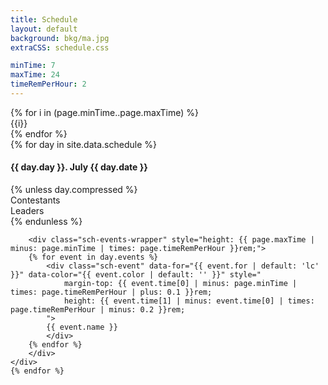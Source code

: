 ```yaml
---
title: Schedule
layout: default
background: bkg/ma.jpg
extraCSS: schedule.css

minTime: 7
maxTime: 24
timeRemPerHour: 2
---
```


<div id="sch-dividers-wrapper">
<div id="sch-dividers">
	{% for i in (page.minTime..page.maxTime) %}
	<div class="sch-divider" style="height: {{ page.timeRemPerHour }}rem;">
		<div class="sch-divider-num">{{i}}</div>
	</div>
	{% endfor %}
</div>
</div>
<div id="sch-wrapper">
	{% for day in site.data.schedule %}
	<div class="sch-day {% if day.compressed %} sch-day-compressed {% endif %}">
		<div class="sch-day-header">
			<h4><span class="fl">{{ day.day }}.</span> July {{ day.date }}</h4>
			{% unless day.compressed %}
			<div class="sch-day-subheader">
				<div>Contestants</div>
				<div>Leaders</div>
			</div>
			{% endunless %}
		</div>
			
		<div class="sch-events-wrapper" style="height: {{ page.maxTime | minus: page.minTime | times: page.timeRemPerHour }}rem;">
		{% for event in day.events %}
			<div class="sch-event" data-for="{{ event.for | default: 'lc' }}" data-color="{{ event.color | default: '' }}" style="
				margin-top: {{ event.time[0] | minus: page.minTime | times: page.timeRemPerHour | plus: 0.1 }}rem;
				height: {{ event.time[1] | minus: event.time[0] | times: page.timeRemPerHour | minus: 0.2 }}rem;
			">
			{{ event.name }}
			</div>
		{% endfor %}
		</div>
	</div>
	{% endfor %}
</div>
